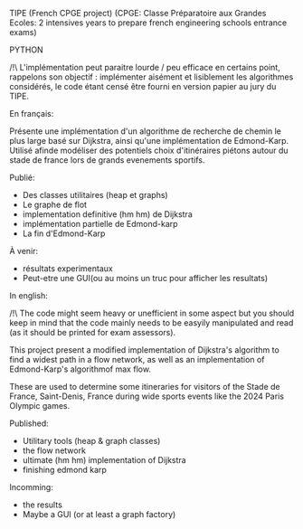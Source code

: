 TIPE 
(French CPGE project)
(CPGE: Classe Préparatoire aux Grandes Ecoles: 2 intensives years to prepare french engineering schools entrance exams)

PYTHON

/!\ L'implémentation peut paraitre lourde / peu efficace en certains point, rappelons son objectif : implémenter aisément et lisiblement les algorithmes considérés, le code étant censé être fourni en version papier au jury du TIPE.


En français:

Présente une implémentation d'un algorithme de recherche de chemin le plus large basé sur Dijkstra, ainsi qu'une implémentation de Edmond-Karp.
Utilisé afinde modéliser des potentiels choix d'itinéraires piétons autour du stade de france lors de grands evenements sportifs.

Publié:
- Des classes utilitaires (heap et graphs)
- Le graphe de flot
- implementation definitive (hm hm) de Dijkstra
- implémentation partielle de Edmond-karp
- La fin d'Edmond-Karp

À venir:
- résultats experimentaux
- Peut-etre une GUI(ou au moins un truc pour afficher les resultats)

In english:

/!\ The code might seem heavy or unefficient in some aspect but you should keep in mind that the code mainly needs to be easyily manipulated and read (as it should be printed for exam assessors).

This project present a modified implementation of Dijkstra's algorithm to find a widest path in a flow network, as well as an implementation of Edmond-Karp's algorithmof max flow. 

These are used to determine some itineraries for visitors of the Stade de France, Saint-Denis, France during wide sports events like the 2024 Paris Olympic games.

Published:
- Utilitary tools (heap & graph classes)
- the flow network
- ultimate (hm hm) implementation of Dijkstra 
- finishing edmond karp

Incomming:
- the results
- Maybe a GUI (or at least a graph factory)

